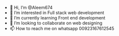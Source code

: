 - 👋 Hi, I’m @Aleem674
- 👀 I’m interested in Full stack web development
- 🌱 I’m currently learning Front end development
- 💞️ I’m looking to collaborate on web designing
- 📫 How to reach me on whatsapp 00923167612545

<!---
Aleem674/Aleem674 is a ✨ special ✨ repository because its `README.md` (this file) appears on your GitHub profile.
You can click the Preview link to take a look at your changes.
--->
